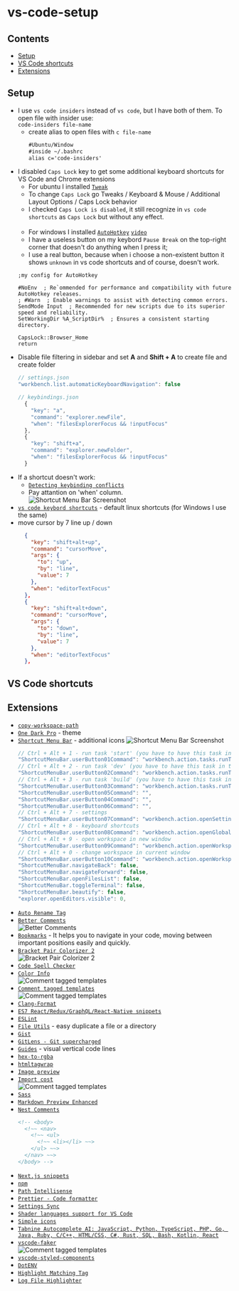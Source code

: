 # vs-code-setup

## Contents
- [Setup](#setup)
- [VS Code shortcuts](#vs-code-shortcuts)
- [Extensions](#extensions)

## Setup
- I use `vs code insiders` instead of `vs code`, but I have both of them. To open file with insider use: <br>
  `code-insiders file-name`
  - create alias to open files with `c file-name`
    ```markdown
    #Ubuntu/Window
    #inside ~/.bashrc
    alias c='code-insiders'
    ```
- I disabled `Caps Lock` key to get some additional keyboard shortcuts for VS Code and Chrome extensions
    - For ubuntu I installed [`Tweak`](https://linuxconfig.org/how-to-install-tweak-tool-on-ubuntu-20-04-lts-focal-fossa-linux)
    - To change `Caps Lock` go Tweaks / Keyboard & Mouse / Additional Layout Options / Caps Lock behavior
    - I checked `Caps Lock is disabled`, it still recognize in `vs code shortcuts` as `Caps Lock` but without any effect. <br><br>
    - For windows I installed [`AutoHotkey`](https://www.autohotkey.com/) [`video`](https://www.youtube.com/watch?v=lxLNtBYjkjU)
    - I have a useless button on my keybord `Pause Break` on the top-right corner that doesn't do anything when I press it;
    - I use a real button, because when i choose a non-existent button it shows `unknown` in vs code shortcuts and of course, doesn't work.
    ```ahk
    ;my config for AutoHotkey
    
    #NoEnv  ; Re`ommended for performance and compatibility with future AutoHotkey releases.
    ; #Warn  ; Enable warnings to assist with detecting common errors.
    SendMode Input  ; Recommended for new scripts due to its superior speed and reliability.
    SetWorkingDir %A_ScriptDir%  ; Ensures a consistent starting directory.

    CapsLock::Browser_Home
    return
    ```
- Disable file filtering in sidebar and set **A** and **Shift + A** to create file and create folder
  ```js
  // settings.json
  "workbench.list.automaticKeyboardNavigation": false
  
  // keybindings.json
    {
      "key": "a",
      "command": "explorer.newFile",
      "when": "filesExplorerFocus && !inputFocus"
    },
    {
      "key": "shift+a",
      "command": "explorer.newFolder",
      "when": "filesExplorerFocus && !inputFocus"
    }
  ```
- If a shortcut doesn't work:
  - [`Detecting keybinding conflicts`](https://code.visualstudio.com/docs/getstarted/keybindings#_detecting-keybinding-conflicts)
  - Pay attantion on 'when' column. <br>
    ![Shortcut Menu Bar Screenshot](screenshots/8.png)
- [`vs code keybord shortcuts`](https://code.visualstudio.com/shortcuts/keyboard-shortcuts-linux.pdf) - default linux shortcuts (for Windows I use the same)
- move cursor by 7 line up / down
  ```json
    {
      "key": "shift+alt+up",
      "command": "cursorMove",
      "args": {
        "to": "up",
        "by": "line",
        "value": 7
      },
      "when": "editorTextFocus"
    },
    {
      "key": "shift+alt+down",
      "command": "cursorMove",
      "args": {
        "to": "down",
        "by": "line",
        "value": 7
      },
      "when": "editorTextFocus"
    },
  ```

## VS Code shortcuts
  
    
 
## Extensions
  - [`copy-workspace-path`](https://github.com/malashevskyi/copy-workspace-path-vs-code-extension)
  - [`One Dark Pro`](https://github.com/Binaryify/OneDark-Pro) - theme
  - [`Shortcut Menu Bar`](https://github.com/GorvGoyl/Shortcut-Menu-Bar-VSCode-Extension) - additional icons
  ![Shortcut Menu Bar Screenshot](screenshots/1.png)
    ```js
    // Ctrl + Alt + 1 - run task 'start' (you have to have this task in tasks.json)
    "ShortcutMenuBar.userButton01Command": "workbench.action.tasks.runTask|npm run start",
    // Ctrl + Alt + 2 - run task 'dev' (you have to have this task in tasks.json)
    "ShortcutMenuBar.userButton02Command": "workbench.action.tasks.runTask|npm run dev",
    // Ctrl + Alt + 3 - run task 'build' (you have to have this task in tasks.json)
    "ShortcutMenuBar.userButton03Command": "workbench.action.tasks.runTask|npm run build",
    "ShortcutMenuBar.userButton05Command": "",
    "ShortcutMenuBar.userButton04Command": "",
    "ShortcutMenuBar.userButton06Command": "",
    // Ctrl + Alt + 7 - settings
    "ShortcutMenuBar.userButton07Command": "workbench.action.openSettings",
    // Ctrl + Alt + 8 - keyboard shortcuts
    "ShortcutMenuBar.userButton08Command": "workbench.action.openGlobalKeybindings",
    // Ctrl + Alt + 9 - open workspace in new window
    "ShortcutMenuBar.userButton09Command": "workbench.action.openWorkspaceInNewWindow",
    // Ctrl + Alt + 0 - change workspace in current window
    "ShortcutMenuBar.userButton10Command": "workbench.action.openWorkspace",
    "ShortcutMenuBar.navigateBack": false,
    "ShortcutMenuBar.navigateForward": false,
    "ShortcutMenuBar.openFilesList": false,
    "ShortcutMenuBar.toggleTerminal": false,
    "ShortcutMenuBar.beautify": false,
    "explorer.openEditors.visible": 0,
    ```
  - [`Auto Rename Tag`](https://marketplace.visualstudio.com/items?itemName=formulahendry.auto-rename-tag)
  - [`Better Comments`](https://github.com/aaron-bond/better-comments)<br>
  ![Better Comments](screenshots/2.png)<br>
  - [`Bookmarks`](https://github.com/alefragnani/vscode-bookmarks) - It helps you to navigate in your code, moving between important positions easily and quickly.
  - [`Bracket Pair Colorizer 2`](https://github.com/CoenraadS/Bracket-Pair-Colorizer-2)<br>
   ![Bracket Pair Colorizer 2](screenshots/3.png)<br>
  - [`Code Spell Checker`](https://github.com/streetsidesoftware/vscode-spell-checker)
  - [`Color Info`](https://github.com/mattbierner/vscode-color-info)<br>
  ![Comment tagged templates](screenshots/5.png)<br>
  - [`Comment tagged templates`](https://github.com/mjbvz/vscode-comment-tagged-templates)<br>
  ![Comment tagged templates](screenshots/4.png)<br>
  - [`Clang-Format`](https://github.com/xaverh/vscode-clang-format-provider)
  - [`ES7 React/Redux/GraphQL/React-Native snippets`](https://github.com/dsznajder/vscode-es7-javascript-react-snippets)
  - [`ESLint`](https://github.com/Microsoft/vscode-eslint)
  - [`File Utils`](https://github.com/sleistner/vscode-fileutils) - easy duplicate a file or a directory
  - [`Gist`](https://github.com/kenhowardpdx/vscode-gist)
  - [`GitLens - Git supercharged`](https://github.com/eamodio/vscode-gitlens)
  - [`Guides`](https://github.com/spywhere/vscode-guides) - visual vertical code lines
  - [`hex-to-rgba`](https://github.com/DakshMiglani/VSCode-Hex-To-RGBA)
  - [`htmltagwrap`](https://github.com/bgashler1/vscode-htmltagwrap)
  - [`Image preview`](https://github.com/kisstkondoros/gutter-preview)
  - [`Import cost`](https://github.com/wix/import-cost)<br>
  ![Comment tagged templates](screenshots/5.png)<br>
  - [`Sass`](https://github.com/TheRealSyler/vscode-sass-indented)
  - [`Markdown Preview Enhanced`](https://github.com/shd101wyy/vscode-markdown-preview-enhanced)
  - [`Nest Comments`](https://github.com/philsinatra/NestedCommentsVSCode)
    ```html
    <!-- <body>
      <!~~ <nav>
        <!~~ <ul>
          <!~~ <li></li> ~~>
        </ul> ~~>
      </nav> ~~>
    </body> -->
    ```
  - [`Next.js snippets`](https://github.com/pulkitgangwar/next.js-snippets)
  - [`npm`](https://github.com/Microsoft/vscode-npm-scripts)
  - [`Path Intellisense`](https://github.com/ChristianKohler/PathIntellisense)
  - [`Prettier - Code formatter`](https://github.com/prettier/prettier-vscode)
  - [`Settings Sync`](https://github.com/shanalikhan/code-settings-sync)
  - [`Shader languages support for VS Code`](https://github.com/stef-levesque/vscode-shader)
  - [`Simple icons`](https://github.com/LaurentTreguier/vscode-simple-icons)
  - [`Tabnine Autocomplete AI: JavaScript, Python, TypeScript, PHP, Go, Java, Ruby, C/C++, HTML/CSS, C#, Rust, SQL, Bash, Kotlin, React`](https://github.com/codota/tabnine-vscode)
  - [`vscode-faker`](https://github.com/deerawan/vscode-faker)<br>
  ![Comment tagged templates](screenshots/6.png)<br>
  - [`vscode-styled-components`](https://github.com/styled-components/vscode-styled-components)
  - [`DotENV`](https://github.com/mikestead/vscode-dotenv)
  - [`Highlight Matching Tag`](https://github.com/vincaslt/vscode-highlight-matching-tag)
  - [`Log File Highlighter`](https://github.com/emilast/vscode-logfile-highlighter)


    
